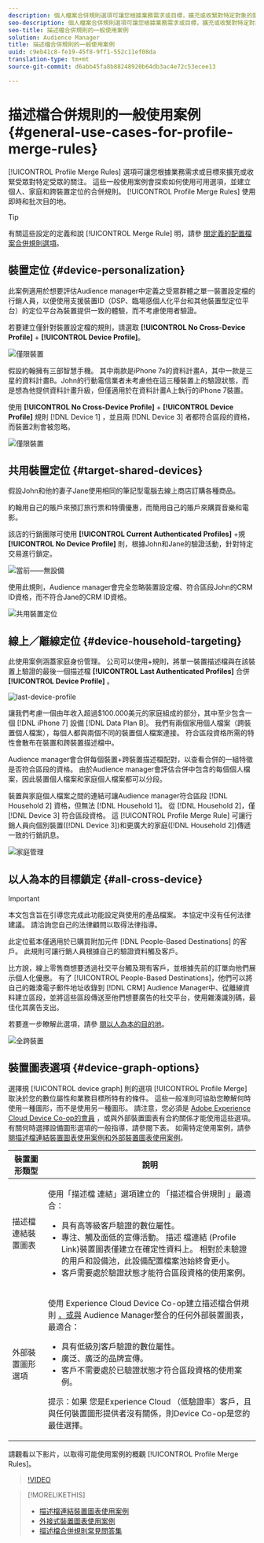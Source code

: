 ```yaml
---
description: 個人檔案合併規則選項可讓您根據業務需求或目標，擴充或收緊對特定對象的關注。 這些一般使用案例會探索如何使用可用選項，並建立個人、家庭和跨裝置定位的合併規則。
seo-description: 個人檔案合併規則選項可讓您根據業務需求或目標，擴充或收緊對特定對象的關注。 這些一般使用案例會探索如何使用可用選項，並建立個人、家庭和跨裝置定位的合併規則。
seo-title: 描述檔合併規則的一般使用案例
solution: Audience Manager
title: 描述檔合併規則的一般使用案例
uuid: c9eb41c8-fe19-45f8-9ff1-552c11ef08da
translation-type: tm+mt
source-git-commit: d6abb45fa8b88248920b64db3ac4e72c53ecee13

---
```



# 描述檔合併規則的一般使用案例 {#general-use-cases-for-profile-merge-rules}

[!UICONTROL Profile Merge Rules] 選項可讓您根據業務需求或目標來擴充或收緊受眾對特定受眾的關注。 這些一般使用案例會探索如何使用可用選項，並建立個人、家庭和跨裝置定位的合併規則。 [!UICONTROL Profile Merge Rules] 使用即時和批次目的地。

>[!TIP]
>
>有關這些設定的定義和說 [!UICONTROL Merge Rule] 明，請參 [閱定義的配置檔案合併規則選項](merge-rule-definitions.md)。

## 裝置定位 {#device-personalization}

此案例適用於想要評估Audience manager中定義之受眾群體之單一裝置設定檔的行銷人員，以便使用支援裝置ID（DSP、臨場感個人化平台和其他裝置型定位平台）的定位平台為裝置提供一致的體驗，而不考慮使用者驗證。

若要建立僅針對裝置設定檔的規則，請選取 **[!UICONTROL No Cross-Device Profile]** + **[!UICONTROL Device Profile]**。

![僅限裝置](assets/device-only.png)

假設約翰擁有三部智慧手機。 其中兩款是iPhone 7s的資料計畫A，其中一款是三星的資料計畫B。John的行動電信業者未考慮他在這三種裝置上的驗證狀態，而是想為他提供資料計畫升級，但僅適用於在資料計畫A上執行的iPhone 7裝置。

使用 **[!UICONTROL No Cross-Device Profile]** + **[!UICONTROL Device Profile]** 規則 [!DNL Device 1] ，並且兩 [!DNL Device 3] 者都符合區段的資格，而裝置2則會被忽略。

![僅限裝置](assets/device-management.png)

## 共用裝置定位 {#target-shared-devices}

假設John和他的妻子Jane使用相同的筆記型電腦去線上商店訂購各種商品。

約翰用自己的賬戶來預訂旅行票和特價優惠，而簡用自己的賬戶來購買音樂和電影。

該店的行銷團隊可使用 **[!UICONTROL Current Authenticated Profiles]** +規 **[!UICONTROL No Device Profile]** 則，根據John和Jane的驗證活動，針對特定交易進行鎖定。

![當前——無設備](assets/current-no-device.png)

使用此規則，Audience manager會完全忽略裝置設定檔、符合區段John的CRM ID資格，而不符合Jane的CRM ID資格。

![共用裝置定位](assets/shared-device-targeting.png)

## 線上／離線定位 {#device-household-targeting}

此使用案例涵蓋家庭身份管理。 公司可以使用+規則，將單一裝置描述檔與在該裝置上驗證的最後一個描述檔 **[!UICONTROL Last Authenticated Profiles]** 合併 **[!UICONTROL Device Profile]** 。

![last-device-profile](assets/last-device-profile.png)

讓我們考慮一個由年收入超過$100.000美元的家庭組成的部分，其中至少包含一個 [!DNL iPhone 7] 設備 [!DNL Data Plan B]。 我們有兩個家用個人檔案（跨裝置個人檔案），每個人都與兩個不同的裝置個人檔案連接。 符合區段資格所需的特性會散布在裝置和跨裝置描述檔中。

Audience manager會合併每個裝置+跨裝置描述檔配對，以查看合併的一組特徵是否符合區段的資格。 由於Audience manager會評估合併中包含的每個個人檔案，因此裝置個人檔案和家庭個人檔案都可以分段。

裝置與家庭個人檔案之間的連結可讓Audience manager符合區段 [!DNL Household 2] 資格，但無法 [!DNL Household 1]。 從 [!DNL Household 2]，僅 [!DNL Device 3] 符合區段資格。 這 [!UICONTROL Profile Merge Rule] 可讓行銷人員向個別裝置([!DNL Device 3])和更廣大的家庭([!DNL Household 2])傳遞一致的行銷訊息。

![家庭管理](assets/household-management.png)

## 以人為本的目標鎖定 {#all-cross-device}

> [!IMPORTANT]
>
> 本文包含旨在引導您完成此功能設定與使用的產品檔案。 本協定中沒有任何法律建議。 請洽詢您自己的法律顧問以取得法律指導。

此定位藍本僅適用於已購買附加元件 [!DNL People-Based Destinations] 的客戶。 此規則可讓行銷人員根據自己的驗證資料觸及客戶。

比方說，線上零售商想要透過社交平台觸及現有客戶，並根據先前的訂單向他們展示個人化優惠。 有了 [!UICONTROL People-Based Destinations]，他們可以將自己的雜湊電子郵件地址收錄到 [!DNL CRM] Audience Manager中、從離線資料建立區段，並將這些區段傳送至他們想要廣告的社交平台，使用雜湊識別碼，最佳化其廣告支出。

若要進一步瞭解此選項，請參 [閱以人為本的目的地](../destinations/people-based-destinations-overview.md)。

![全跨裝置](assets/all-cross-device.png)

## 裝置圖表選項 {#device-graph-options}

選擇規 [!UICONTROL device graph] 則的選項 [!UICONTROL Profile Merge] 取決於您的數位屬性和業務目標所特有的條件。 這些一般准則可協助您瞭解何時使用一種圖形，而不是使用另一種圖形。 請注意，您必須是 [Adobe Experience Cloud Device Co-op的會員](https://docs.adobe.com/content/help/en/device-co-op/using/home.html) ，或與外部裝置圖表有合約關係才能使用這些選項。 有關何時選擇設備圖形選項的一般指導，請參閱下表。 如需特定使用案例，請參 [閱描述檔連結裝置圖表使用案例](profile-link-use-case.md)[和外部裝置圖表使用案例](external-graph-use-cases.md)。

<table id="table_66D9152D4FF040A186003272D456625D"> 
 <thead> 
  <tr> 
   <th colname="col1" class="entry"> 裝置圖形類型 </th> 
   <th colname="col2" class="entry"> 說明 </th> 
  </tr>
 </thead>
 <tbody> 
  <tr> 
   <td colname="col1"> <p><span class="wintitle"> 描述檔連結裝置圖表</span> </p> </td> 
   <td colname="col2"> <p><span class="wintitle"> 使用「描述檔</span> 連結」選項建立的 <span class="wintitle"> 「描述檔合併規則</span> 」最適合： </p> <p> 
     <ul id="ul_FF44FA894BB2448887C8EDA9C8407EF9"> 
      <li id="li_E22505210C664FE6A9AA7C61244B36DA">具有高等級客戶驗證的數位屬性。 </li> 
      <li id="li_BE7112EE611E4DEB95B5C0A2852BFA97">專注、觸及面低的宣傳活動。 描述 <span class="wintitle"> 檔連結</span> (Profile Link)裝置圖表僅建立在確定性資料上。 相對於未驗證的用戶和設備池，此設備配置檔案池始終會更小。 </li> 
      <li id="li_5FD9E936A72A4EFE80E694FA2E08E385">客戶需要處於驗證狀態才能符合區段資格的使用案例。 </li> 
     </ul> </p> </td> 
  </tr> 
  <tr> 
   <td colname="col1"> <p>外部裝置圖形選項 </p> </td> 
   <td colname="col2"> <p><span class="wintitle"> 使用</span> Experience Cloud Device Co-op建立描述檔合併規則 <a href="https://marketing.adobe.com/resources/help/en_US/mcdc/" format="https" scope="external"> ，或與</a><span class="keyword"></span> Audience Manager整合的任何外部裝置圖表，最適合： </p> <p> 
     <ul id="ul_D76D773988604A619FA4A3BF37F910F0"> 
      <li id="li_969A0755A9E34CBEB2F7331C137B9A26">具有低級別客戶驗證的數位屬性。 </li> 
      <li id="li_AC78C8B4AD5340FFAC44FE851096C6A6">廣泛、廣泛的品牌宣傳。 </li> 
      <li id="li_14AEC54CE34440889A3A36324EC6F497">客戶不需要處於已驗證狀態才符合區段資格的使用案例。 </li> 
     </ul> </p> <p> <p>提示：如果 <span class="keyword"> 您是Experience Cloud</span><span class="keyword"></span> （低驗證率）客戶，且與任何裝置圖形提供者沒有關係，則Device Co-op是您的最佳選擇。 </p> </p> </td> 
  </tr> 
 </tbody> 
</table>

請觀看以下影片，以取得可能使用案例的概觀 [!UICONTROL Profile Merge Rules]。

>[!VIDEO](https://video.tv.adobe.com/v/28975/?captions=chi_hant)

>[!MORELIKETHIS]
>
>* [描述檔連結裝置圖表使用案例](profile-link-use-case.md)
>* [外接式裝置圖表使用案例](external-graph-use-cases.md)
>* [描述檔合併規則常見問答集](../../faq/faq-profile-merge.md)

